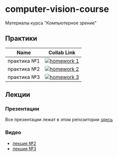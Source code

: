 # computer-vision-course
Материалы курса "Компьютерное зрение"

## Практики
| Name  | Collab Link |
| ------------- | ------------- |
| практика №1 | [![homework 1](https://colab.research.google.com/assets/colab-badge.svg)](https://colab.research.google.com/drive/1-3Y_X4meaVgSqheByJmM3x_ky8KOnQkT?usp=sharing)|
| практика №2 | [![homework 2](https://colab.research.google.com/assets/colab-badge.svg)](https://colab.research.google.com/drive/15MY2mBBWG8zq5PAjUVrsFUeymb5asEAb?usp=sharing)|
| практика №3 | [![homework 3](https://colab.research.google.com/assets/colab-badge.svg)](https://colab.research.google.com/drive/1-30-5-v1LxBzcyMTvYpaDqJjYDnhPD5A?usp=sharing)|

## Лекции
### Презентации
Все презентации лежат в этом репозитории [здесь](./lectures)
### Видео
* [лекция №2](https://drive.google.com/file/d/1n0btY9cuachG46e6ItIybCpaPLemGy3Y/view?usp=sharing)
* [лекция №3](https://drive.google.com/file/d/1J3t5d_gl1_d90JAfv8tu_QNjIgPXEtz1/view?usp=sharing)
